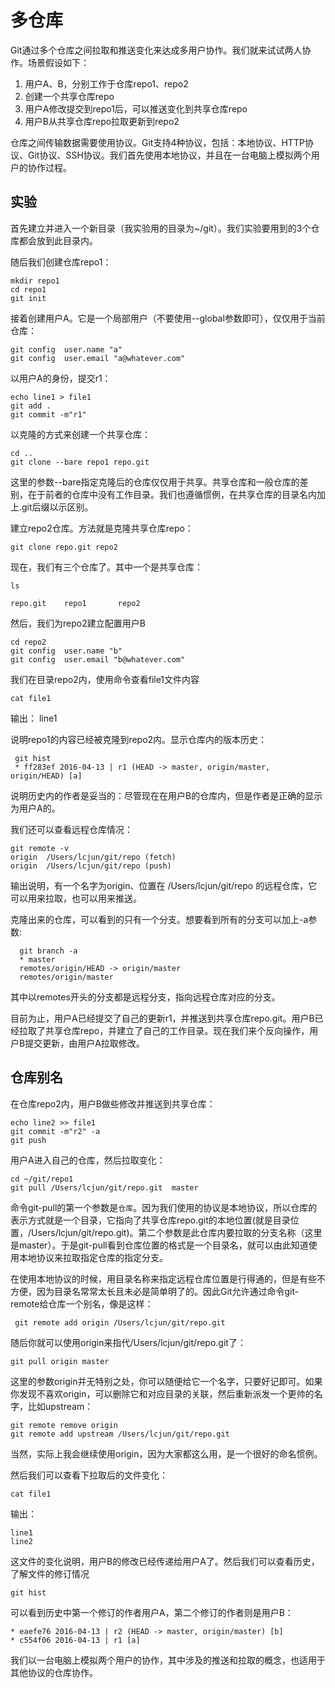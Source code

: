# 多仓库

Git通过多个仓库之间拉取和推送变化来达成多用户协作。我们就来试试两人协作。场景假设如下：

1. 用户A、B，分别工作于仓库repo1、repo2
2. 创建一个共享仓库repo
3. 用户A修改提交到repo1后，可以推送变化到共享仓库repo
4. 用户B从共享仓库repo拉取更新到repo2

仓库之间传输数据需要使用协议。Git支持4种协议，包括：本地协议、HTTP协议、Git协议、SSH协议。我们首先使用本地协议，并且在一台电脑上模拟两个用户的协作过程。

## 实验

首先建立并进入一个新目录（我实验用的目录为~/git）。我们实验要用到的3个仓库都会放到此目录内。

随后我们创建仓库repo1：

    mkdir repo1
    cd repo1
    git init 

接着创建用户A。它是一个局部用户（不要使用--global参数即可），仅仅用于当前仓库：

    git config  user.name "a"
    git config  user.email "a@whatever.com"

以用户A的身份，提交r1：

    echo line1 > file1
    git add .
    git commit -m"r1"

以克隆的方式来创建一个共享仓库：

    cd ..
    git clone --bare repo1 repo.git
 
这里的参数--bare指定克隆后的仓库仅仅用于共享。共享仓库和一般仓库的差别，在于前者的仓库中没有工作目录。我们也遵循惯例，在共享仓库的目录名内加上.git后缀以示区别。

建立repo2仓库。方法就是克隆共享仓库repo：

    git clone repo.git repo2

现在，我们有三个仓库了。其中一个是共享仓库：

    ls 

    repo.git    repo1       repo2

然后，我们为repo2建立配置用户B

    cd repo2
    git config  user.name "b"
    git config  user.email "b@whatever.com"


我们在目录repo2内，使用命令查看file1文件内容
    
    cat file1

输出：
    line1

说明repo1的内容已经被克隆到repo2内。显示仓库内的版本历史：

     git hist
     * ff283ef 2016-04-13 | r1 (HEAD -> master, origin/master, origin/HEAD) [a]

说明历史内的作者是妥当的：尽管现在在用户B的仓库内，但是作者是正确的显示为用户A的。

我们还可以查看远程仓库情况：

    git remote -v
    origin  /Users/lcjun/git/repo (fetch)
    origin  /Users/lcjun/git/repo (push)

输出说明，有一个名字为origin、位置在 /Users/lcjun/git/repo 的远程仓库，它可以用来拉取，也可以用来推送。

克隆出来的仓库，可以看到的只有一个分支。想要看到所有的分支可以加上-a参数:

      git branch -a
      * master
      remotes/origin/HEAD -> origin/master
      remotes/origin/master

其中以remotes开头的分支都是远程分支，指向远程仓库对应的分支。

目前为止，用户A已经提交了自己的更新r1，并推送到共享仓库repo.git。用户B已经拉取了共享仓库repo，并建立了自己的工作目录。现在我们来个反向操作，用户B提交更新，由用户A拉取修改。


## 仓库别名

在仓库repo2内，用户B做些修改并推送到共享仓库：

    echo line2 >> file1
    git commit -m"r2" -a
    git push 

用户A进入自己的仓库，然后拉取变化：
    
    cd ~/git/repo1
    git pull /Users/lcjun/git/repo.git  master

命令git-pull的第一个参数是`仓库`。因为我们使用的协议是本地协议，所以仓库的表示方式就是一个目录，它指向了共享仓库repo.git的本地位置(就是目录位置，/Users/lcjun/git/repo.git)。第二个参数是此仓库内要拉取的分支名称（这里是master）。于是git-pull看到仓库位置的格式是一个目录名，就可以由此知道使用本地协议来拉取指定仓库的指定分支。

在使用本地协议的时候，用目录名称来指定远程仓库位置是行得通的，但是有些不方便，因为目录名常常太长且未必是简单明了的。因此Git允许通过命令git-remote给仓库一个别名，像是这样：

     git remote add origin /Users/lcjun/git/repo.git

随后你就可以使用origin来指代/Users/lcjun/git/repo.git了：

    git pull origin master

这里的参数origin并无特别之处，你可以随便给它一个名字，只要好记即可。如果你发现不喜欢origin，可以删除它和对应目录的关联，然后重新派发一个更帅的名字，比如upstream：

    git remote remove origin
    git remote add upstream /Users/lcjun/git/repo.git

当然，实际上我会继续使用origin，因为大家都这么用，是一个很好的命名惯例。

然后我们可以查看下拉取后的文件变化：

    cat file1

输出：

    line1
    line2

这文件的变化说明，用户B的修改已经传递给用户A了。然后我们可以查看历史，了解文件的修订情况

    git hist

可以看到历史中第一个修订的作者用户A，第二个修订的作者则是用户B：

    * eaefe76 2016-04-13 | r2 (HEAD -> master, origin/master) [b]
    * c554f06 2016-04-13 | r1 [a] 

我们以一台电脑上模拟两个用户的协作，其中涉及的推送和拉取的概念，也适用于其他协议的仓库协作。


